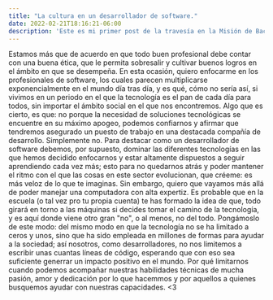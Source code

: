 ```yaml
---
title: "La cultura en un desarrollador de software."
date: 2022-02-21T18:16:21-06:00
description: 'Este es mi primer post de la travesía en la Misión de Backend con Node JS de Launch X.'
---
```


Estamos más que de acuerdo en que todo buen profesional debe contar con una buena ética, que le permita sobresalir y cultivar buenos logros en el ámbito en que se desempeña. En esta ocasión, quiero enfocarme en los profesionales de software, los cuales parecen multiplicarse exponencialmente en el mundo día tras día, y es qué, cómo no sería así, si vivimos en un periodo en el que la tecnología es el pan de cada día para todos, sin importar el ámbito social en el que nos encontremos.
Algo que es cierto, es que: no porque la necesidad de soluciones tecnológicas se encuentre en su máximo apogeo, podemos confiarnos y afirmar que tendremos asegurado un puesto de trabajo en una destacada compañía de desarrollo. Simplemente no. 
Para destacar como un desarrollador de software debemos, por supuesto, dominar las diferentes tecnologías en las que hemos decidido enfocarnos y estar altamente dispuestos a seguir aprendiendo cada vez más; esto para no quedarnos atrás y poder mantener el ritmo con el que las cosas en este sector evolucionan, que créeme: es más veloz de lo que te imaginas. Sin embargo, quiero que vayamos más allá de poder manejar una computadora con alta expertiz. Es probable que en la escuela (o tal vez pro tu propia cuenta) te has formado la idea de que, todo girará en torno a las máquinas si decides tomar el camino de la tecnología, y es aquí donde viene otro gran "no", o al menos, no del todo. Pongámoslo de este modo: del mismo modo en que la tecnología no se ha limitado a ceros y unos, sino que ha sido empleada en millones de formas para ayudar a la sociedad; así nosotros, como desarrolladores, no nos limitemos a escribir unas cuantas líneas de código, esperando que con eso sea suficiente generrar un impacto positivo en el mundo. Por qué limitarnos cuando podemos acompañar nuestras habilidades técnicas de mucha pasión, amor y dedicación por lo que hacemmos y por aquellos a quienes busquemos ayudar con nuestras capacidades. <3
